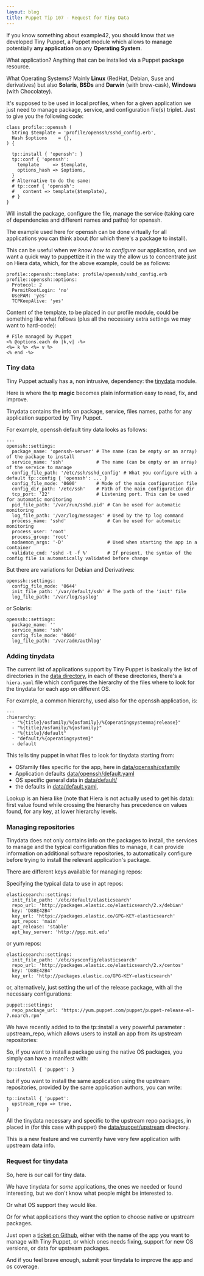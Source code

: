 ```yaml
---
layout: blog
title: Puppet Tip 107 - Request for Tiny Data
---
```


If you know something about example42, you should know that we developed Tiny Puppet, a Puppet module which allows to manage potentially **any application** on any **Operating System**.

What application? Anything that can be installed via a Puppet **package** resource.

What Operating Systems? Mainly **Linux** (RedHat, Debian, Suse and derivatives) but also **Solaris**, **BSDs** and **Darwin** (with brew-cask), **Windows** (with Chocolatey).

It's supposed to be used in local profiles, when for a given application we just need to manage package, service, and configuration file(s) triplet. Just to give you the following code:

    class profile::openssh (
      String $template = 'profile/openssh/sshd_config.erb',
      Hash $options    = {},
    ) {

      tp::install { 'openssh': }
      tp::conf { 'openssh':
        template     => $template,
        options_hash => $options,
      }
      # Alternative to do the same:
      # tp::conf { 'openssh':
      #   content => template($template),
      # }      
    }

Will install the package, configure the file, manage the service (taking care of dependencies and different names and paths) for openssh.

The example used here for openssh can be done virtually for all applications you can think about (for which there's a package to install).

This can be useful when *we know how to configure* our application, and we want a quick way to puppettize it in the way the allow us to concentrate just on Hiera data, which, for the above example, could be as follows:

    profile::openssh::template: profile/openssh/sshd_config.erb
    profile::openssh::options:
      Protocol: 2
      PermitRootLogin: 'no'
      UsePAM: 'yes'
      TCPKeepAlive: 'yes'

Content of the template, to be placed in our profile module, could be something like what follows (plus all the necessary extra settings we may want to hard-code):

    # File managed by Puppet
    <% @options.each do |k,v| -%>
    <%= k %> <%= v %>
    <% end -%>

### Tiny data 

Tiny Puppet actually has a, non intrusive, dependency: the [tinydata](https://github.com/example42/tinydata) module.

Here is where the tp **magic** becomes plain information easy to read, fix, and improve.

Tinydata contains the info on package, service, files names, paths for any application supported by Tiny Puppet.

For example, openssh default tiny data looks as follows:

    ---
    openssh::settings:
      package_name: 'openssh-server' # The name (can be empty or an array) of the package to install
      service_name: 'ssh'            # The name (can be empty or an array) of the service to manage
      config_file_path: '/etc/ssh/sshd_config' # What you configure with a default tp::config { 'openssh': ... }
      config_file_mode: '0600'       # Mode of the main configuration file
      config_dir_path: '/etc/ssh'    # Path of the main configuration dir
      tcp_port: '22'                 # Listening port. This can be used for automatic monitoring
      pid_file_path: '/var/run/sshd.pid' # Can be used for automatic monitoring
      log_file_path: '/var/log/messages' # Used by the tp log command
      process_name: 'sshd'               # Can be used for automatic monitoring
      process_user: 'root'
      process_group: 'root'
      nodaemon_args: '-D'                # Used when starting the app in a container
      validate_cmd: 'sshd -t -f %'       # If present, the syntax of the config file is automatically validated before change

But there are variations for Debian and Derivatives:

    openssh::settings:
      config_file_mode: '0644'
      init_file_path: '/var/default/ssh' # The path of the 'init' file
      log_file_path: '/var/log/syslog'

or Solaris:

    openssh::settings:
      package_name: ''
      service_name: 'ssh'
      config_file_mode: '0600'
      log_file_path: '/var/adm/authlog'

### Adding tinydata

The current list of applications support by Tiny Puppet is basically the list of directories in the [data directory](https://github.com/example42/tinydata/tree/master/data),
in each of these directories, there's a `hiera.yaml` file which configures the hierarchy of the files where to look for the tinydata for each app on different OS.

For example, a common hierarchy, used also for the openssh application, is: 

    ---
    :hierarchy:
      - "%{title}/osfamily/%{osfamily}/%{operatingsystemmajrelease}"
      - "%{title}/osfamily/%{osfamily}"
      - "%{title}/default"
      - "default/%{operatingsystem}"
      - default

This tells tiny puppet in what files to look for tinydata starting from:

- OSfamily files specific for the app, here in [data/openssh/osfamily](https://github.com/example42/tinydata/tree/master/data/openssh/osfamily)
- Application defaults [data/openssh/default.yaml](https://github.com/example42/tinydata/tree/master/data/openssh/default.yaml)
- OS specific general data in [data/default/](https://github.com/example42/tinydata/tree/master/data/default)
- the defaults in [data/default.yaml](https://github.com/example42/tinydata/blob/master/data/default.yaml), 

Lookup is an hiera like (note that Hiera is not actually used to get his data): first value found while crossing the hierarchy has precedence on values found, for any key, at lower hierarchy levels.

### Managing repositories

Tinydata does not only contains info on the packages to install, the services to manage and the typical configuration files to manage, it can provide information on additional software repositories, to automatically configure before trying to install the relevant application's package.

There are different keys available for managing repos:

Specifying the typical data to use in apt repos:

    elasticsearch::settings:
      init_file_path: '/etc/default/elasticsearch'
      repo_url: 'http://packages.elastic.co/elasticsearch/2.x/debian'
      key: 'D88E42B4'
      key_url: 'https://packages.elastic.co/GPG-KEY-elasticsearch'
      apt_repos: 'main'
      apt_release: 'stable'
      apt_key_server: 'http://pgp.mit.edu'

or yum repos:

    elasticsearch::settings:
      init_file_path: '/etc/sysconfig/elasticsearch'
      repo_url: 'http://packages.elastic.co/elasticsearch/2.x/centos'
      key: 'D88E42B4'
      key_url: 'http://packages.elastic.co/GPG-KEY-elasticsearch'

or, alternatively, just setting the url of the release package, with all the necessary configurations:

    puppet::settings:
      repo_package_url: 'https://yum.puppet.com/puppet/puppet-release-el-7.noarch.rpm'

We have recently added to to the tp::install a very powerful parameter : upstream_repo, which allows users to install an app from its upstream repositories:

So, if you want to install a package using the native OS packages, you simply can have a manifest with:

    tp::install { 'puppet': }
    
but if you want to install the same application using the upstream repositories, provided by the same application authors, you can write:

    tp::install { 'puppet':
      upstream_repo => true,
    }

All the tinydata necessary and specific to the upstream repo packages, in placed in (for this case with puppet) the [data/puppet/upstream](https://github.com/example42/tinydata/tree/master/data/puppet/upstream) directory.

This is a new feature and we currently have very few application with upstream data info. 

### Request for tinydata

So, here is our call for tiny data.

We have tinydata for *some* applications, the ones we needed or found interesting, but we don't know what people might be interested to.

Or what OS support they would like.

Or for what applications they want the option to choose native or upstream packages.

Just open a [ticket on Github](https://github.com/example42/tinydata/issues), either with the name of the app you want to manage with Tiny Puppet, or which ones needs fixing, support for new OS versions, or data for upstream packages.

And if you feel brave enough, submit your tinydata to improve the app and os coverage.